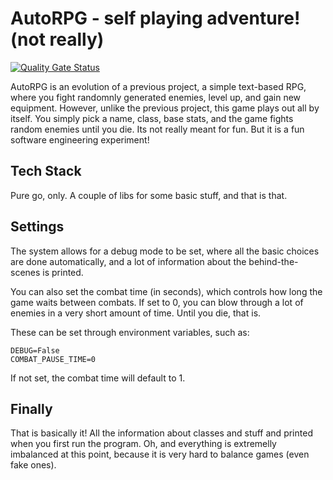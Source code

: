 # AutoRPG - self playing adventure! (not really)

[![Quality Gate Status](https://sonarcloud.io/api/project_badges/measure?project=RafaelRochaS_autorpg&metric=alert_status)](https://sonarcloud.io/summary/new_code?id=RafaelRochaS_autorpg)

AutoRPG is an evolution of a previous project, a simple text-based RPG, where you fight randomnly generated enemies, level up, and gain new equipment. However, unlike the previous project, this game plays out all by itself. You simply pick a name, class, base stats, and the game fights random enemies until you die. Its not really meant for fun. But it is a fun software engineering experiment!


## Tech Stack

Pure go, only. A couple of libs for some basic stuff, and that is that.


## Settings

The system allows for a debug mode to be set, where all the basic choices are done automatically, and a lot of information about the behind-the-scenes is printed. 

You can also set the combat time (in seconds), which controls how long the game waits between combats. If set to 0, you can blow through a lot of enemies in a very short amount of time. Until you die, that is.

These can be set through environment variables, such as:


    DEBUG=False 
    COMBAT_PAUSE_TIME=0

If not set, the combat time will default to 1.


## Finally

That is basically it! All the information about classes and stuff and printed when you first run the program. Oh, and everything is extremelly imbalanced at this point, because it is very hard to balance games (even fake ones).
